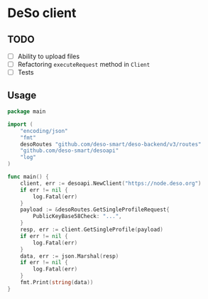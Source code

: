 # DeSo client

## TODO

- [ ] Ability to upload files
- [ ] Refactoring `executeRequest` method in `Client`
- [ ] Tests

## Usage

```go
package main

import (
	"encoding/json"
	"fmt"
	desoRoutes "github.com/deso-smart/deso-backend/v3/routes"
	"github.com/deso-smart/desoapi"
	"log"
)

func main() {
	client, err := desoapi.NewClient("https://node.deso.org")
	if err != nil {
		log.Fatal(err)
	}
	payload := &desoRoutes.GetSingleProfileRequest{
		PublicKeyBase58Check: "...",
	}
	resp, err := client.GetSingleProfile(payload)
	if err != nil {
		log.Fatal(err)
	}
	data, err := json.Marshal(resp)
	if err != nil {
		log.Fatal(err)
	}
	fmt.Print(string(data))
}
```
